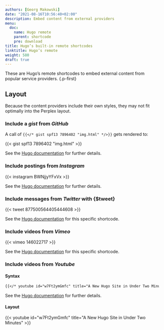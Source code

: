 ```yaml
---
authors: [Georg Makowski]
date: "2021-08-16T10:56:40+02:00"
description: Embed content from external providers
menu:
  doc:
    name: Hugo remote 
    parent: shortcode
    pre: download
title: Hugo’s built-in remote shortcodes
linktitle: Hugo’s remote
weight: 580
draft: true
---
```


These are Hugo’s remote shortcodes to embed external content from popular service providers.
{.p-first} <!--more-->

## Layout

Because the content providers include their own styles, they may not fit optimally into the Perplex layout.

### Include a _gist_ from _GitHub_

A call of `{{</* gist spf13 7896402 "img.html" */>}}` gets rendered to:

{{< gist spf13 7896402 "img.html" >}}

See the [Hugo documentation](https://gohugo.io/content-management/shortcodes#gist) for further details.

### Include postings from _Instagram_

{{< instagram BWNjjyYFxVx >}}

See the [Hugo documentation](https://gohugo.io/content-management/shortcodes#instagram) for further details.

### Include messages from _Twitter_ with {$tweet}

{{< tweet 877500564405444608 >}}

See the [Hugo documentation](https://gohugo.io/content-management/shortcodes#tweet) for this specific shortcode.

### Include videos from _Vimeo_

{{< vimeo 146022717 >}}

See the [Hugo documentation](https://gohugo.io/content-management/shortcodes#vimeo) for this specific shortcode.

### Include videos from _Youtube_

#### Syntax

```md
{{</* youtube id="w7Ft2ymGmfc" title="A New Hugo Site in Under Two Minutes" */>}}
```

See the [Hugo documentation](https://gohugo.io/content-management/shortcodes#youtube) for further details.

#### Layout

{{< youtube id="w7Ft2ymGmfc" title="A New Hugo Site in Under Two Minutes" >}}
